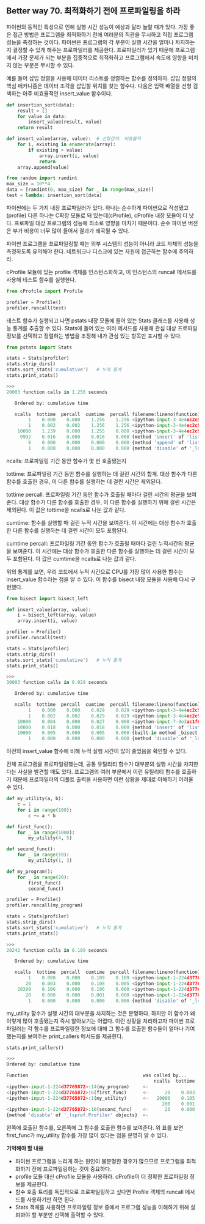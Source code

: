 ## Better way 70. 최적화하기 전에 프로파일링을 하라

파이썬의 동적인 특성으로 인해 실행 시간 성능이 예상과 달라 놀랄 때가 있다. 가장 좋은 접근 방법은 프로그램을 최적화하기 전에 여러분의 직관을 무시하고 직접 프로그램 성능을 측정하는 것이다. 파이썬은 프로그램의 각 부분이 실행 시간을 얼마나 차지하는지 결정할 수 있게 해주는 프로파일러를 제공한다. 프로파일러가 있기 때문에 프로그램에서 가장 문제가 되는 부분을 집중적으로 최적화하고 프로그램에서 속도에 영향을 미치지 않는 부분은 무시할 수 있다. 

예를 들어 삽입 정렬을 사용해 데이터 리스트를 정렬하는 함수를 정의하자. 삽입 정렬의 핵심 메커니즘은 데이터 조각을 삽입할 위치를 찾는 함수다.  다음은 입력 배열을 선형 검색하는 아주 비효율적인 insert_value 함수이다.

```python
def insertion_sort(data):
    result = []
    for value in data:
        insert_value(result, value)
    return result

def insert_value(array, value):  # 선형검색: 비효율적
    for i, existing in enumerate(array):
        if existing > value:
            array.insert(i, value)
            return
    array.append(value)

from random import randint
max_size = 10**4
data = [randint(0, max_size) for _ in range(max_size)]
test = lambda: insertion_sort(data)
```

파이썬에는 두 가지 내장 프로파일러가 있다. 하나는 순수하게 파이썬으로 작성됐고(profile) 다른 하나는 C확장 모듈로 돼 있는데(cProfile), cProfile 내장 모듈이 더 낫다. 프로파일 대상 프로그램의 성능에 최소로 영향을 미치기 때문이다. 순수 파이썬 버전은 부가 비용이 너무 많이 들어서 결과가 왜곡될 수 있다. 

파이썬 프로그램을 프로파일링할 때는 외부 시스템의 성능이 아니라 코드 자체의 성능을 측정하도록 유의해야 한다. 네트워크나 디스크에 있는 자원에 접근하는 함수에 주의하라.

cProfile 모듈에 있는 profile 객체를 인스턴스화하고, 이 인스턴스의 runcall 메서드를 사용해 테스트 함수를 실행한다. 

```python
from cProfile import Profile

profiler = Profile()
profiler.runcall(test)
```

테스트 함수가 실행되고 나면 pstats 내장 모듈에 들어 있는 Stats 클래스를 사용해 성능 통계를 추출할 수 있다. Stats에 들어 있는 여러 메서드를 사용해 관심 대상 프로파일 정보를 선택하고 정렬하는 방법을 조정해 내가 관심 있는 항목만 표시할 수 있다.

```python
from pstats import Stats

stats = Stats(profiler)
stats.strip_dirs()
stats.sort_stats('cumulative')   # 누적 통계
stats.print_stats()

>>>
20003 function calls in 1.256 seconds

   Ordered by: cumulative time

   ncalls  tottime  percall  cumtime  percall filename:lineno(function)
        1    0.000    0.000    1.256    1.256 <ipython-input-3-4e4ec2c94850>:17(<lambda>)
        1    0.002    0.002    1.256    1.256 <ipython-input-3-4e4ec2c94850>:1(insertion_sort)
    10000    1.239    0.000    1.255    0.000 <ipython-input-3-4e4ec2c94850>:7(insert_value)
     9992    0.016    0.000    0.016    0.000 {method 'insert' of 'list' objects}
        8    0.000    0.000    0.000    0.000 {method 'append' of 'list' objects}
        1    0.000    0.000    0.000    0.000 {method 'disable' of '_lsprof.Profiler' objects}
```

ncalls: 프로파일링 기간 동안 함수가 몇 번 호출됐는지

tottime: 프로파일링 기간 동안 함수를 실행하는 데 걸린 시간의 합계. 대상 함수가 다른 함수를 호출한 경우, 이 다른 함수를 실행하는 데 걸린 시간은 제외된다.

tottime percall: 프로파일링 기간 동안 함수가 호출될 때마다 걸린 시간의 평균을 보여준다. 대상 함수가 다른 함수를 호출한 경우, 이 다른 함수를 실행하기 위해 걸린 시간은 제외된다.  이 값은 tottime을 ncalls로 나눈 값과 같다.

cumtime: 함수를 실행할 때 걸린 누적 시간을 보여준다. 이 시간에는 대상 함수가 호출한 다른 함수를 실행하는 데 걸린 시간이 모두 포함된다. 

cumtime percall: 프로파일링 기간 동안 함수가 호출될 때마다 걸린 누적시간의 평균을 보여준다. 이 시간에는 대상 함수가 호출한 다른 함수를 실행하는 데 걸린 시간이 모두 포함된다. 이 값은 cumtime을 ncalls로 나눈 값과 같다.

위의 통계를 보면, 우리 코드에서 누적 시간으로 CPU를 가장 많이 사용한 함수는 insert_value 함수라는 점을 알 수 있다. 이 함수를 bisect 내장 모듈을 사용해 다시 구현했다.

```python
from bisect import bisect_left

def insert_value(array, value):
    i = bisect_left(array, value)
    array.insert(i, value)
```

```python
profiler = Profile()
profiler.runcall(test)

stats = Stats(profiler)
stats.strip_dirs()
stats.sort_stats('cumulative')   # 누적 통계
stats.print_stats()

>>>
30003 function calls in 0.029 seconds

   Ordered by: cumulative time

   ncalls  tottime  percall  cumtime  percall filename:lineno(function)
        1    0.000    0.000    0.029    0.029 <ipython-input-3-4e4ec2c94850>:17(<lambda>)
        1    0.002    0.002    0.029    0.029 <ipython-input-3-4e4ec2c94850>:1(insertion_sort)
    10000    0.004    0.000    0.027    0.000 <ipython-input-7-9e3ac1f6182f>:3(insert_value)
    10000    0.018    0.000    0.018    0.000 {method 'insert' of 'list' objects}
    10000    0.005    0.000    0.005    0.000 {built-in method _bisect.bisect_left}
        1    0.000    0.000    0.000    0.000 {method 'disable' of '_lsprof.Profiler' objects}
```

이전의 insert_value 함수에 비해 누적 실행 시간이 많이 줄었음을 확인할 수 있다. 

전체 프로그램을 프로파일링했는데, 공통 유틸리티 함수가 대부분의 실행 시간을 차지한다는 사실을 발견할 때도 있다. 프로그램의 여러 부분에서 이런 유틸리티 함수를 호출하기 때문에 프로파일러의 디폴트 출력을 사용하면 이런 상황을 제대로 이해하기 어려울 수 있다.

```python
def my_utility(a, b):
    c = 1
    for i in range(100):
        c += a * b

def first_func():
    for _ in range(1000):
        my_utility(4, 5)

def second_func():
    for _ in range(10):
        my_utility(1, 3)

def my_program():
    for _ in range(20):
        first_func()
        second_func()

profiler = Profile()
profiler.runcall(my_program)

stats = Stats(profiler)
stats.strip_dirs()
stats.sort_stats('cumulative')   # 누적 통계
stats.print_stats()

>>>
20242 function calls in 0.109 seconds

   Ordered by: cumulative time

   ncalls  tottime  percall  cumtime  percall filename:lineno(function)
        1    0.000    0.000    0.109    0.109 <ipython-input-1-224d37765872>:14(my_program)
       20    0.003    0.000    0.108    0.005 <ipython-input-1-224d37765872>:6(first_func)
    20200    0.106    0.000    0.106    0.000 <ipython-input-1-224d37765872>:1(my_utility)
       20    0.000    0.000    0.001    0.000 <ipython-input-1-224d37765872>:10(second_func)
        1    0.000    0.000    0.000    0.000 {method 'disable' of '_lsprof.Profiler' objects}
```

my_utility 함수가 실행 시간의 대부분을 차지하는 것은 분명하다. 하지만 이 함수가 왜 이렇게 많이 호출됐는지 즉시 알아보기는 어렵다. 이런 상황을 처리하고자 파이썬 프로파일러는 각 함수를 프로파일링한 정보에 대해 그 함수를 호출한 함수들이 얼마나 기여했는지를 보여주는 print_callers 메서드를 제공한다.

```python
stats.print_callers()

>>>
Ordered by: cumulative time

Function                                          was called by...
                                                      ncalls  tottime  cumtime
<ipython-input-1-224d37765872>:14(my_program)     <- 
<ipython-input-1-224d37765872>:6(first_func)      <-      20    0.003    0.108  <ipython-input-1-224d37765872>:14(my_program)
<ipython-input-1-224d37765872>:1(my_utility)      <-   20000    0.105    0.105  <ipython-input-1-224d37765872>:6(first_func)
                                                         200    0.001    0.001  <ipython-input-1-224d37765872>:10(second_func)
<ipython-input-1-224d37765872>:10(second_func)    <-      20    0.000    0.001  <ipython-input-1-224d37765872>:14(my_program)
{method 'disable' of '_lsprof.Profiler' objects}  <- 

```

왼쪽에 호출된 함수를, 오른쪽에 그 함수를 호출한 함수를 보여준다. 위 표를 보면 first_func가 my_utility 함수를 가장 많이 썼다는 점을 분명히 알 수 있다.

**기억해야 할 내용**
- 파이썬 프로그램을 느리게 하는 원인이 불분명한 경우가 많으므로 프로그램을 최적화하기 전에 프로파일링하는 것이 중요하다.
- profile 모듈 대신 cProfile 모듈을 사용하라. cProfile이 더 정확한 프로파일링 정보를 제공한다.
- 함수 호출 트리를 독립적으로 프로파일링하고 싶다면 Profile 객체의 runcall 메서드를 사용하기만 하면 된다.
- Stats 객체를 사용하면 프로파일링 정보 중에서 프로그램 성능을 이해하기 위해 살펴봐야 할 부분만 선택해 출력할 수 있다.